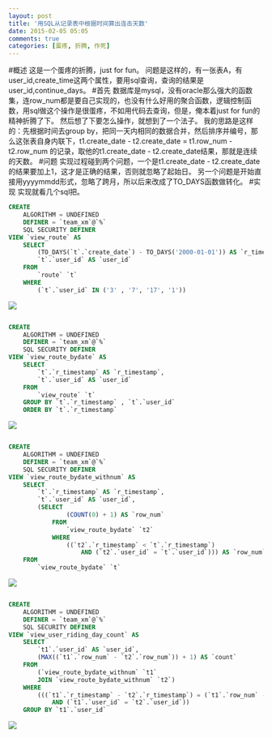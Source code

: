 ```yaml
---
layout: post
title: '用SQL从记录表中根据时间算出连击天数'
date: 2015-02-05 05:05
comments: true
categories: [蛋疼, 折腾, 作死]
---
```

#概述
这是一个蛋疼的折腾，just for fun。
问题是这样的，有一张表A，有user_id,create_time这两个属性，要用sql查询，查询的结果是user_id,continue_days。
#首先
数据库是mysql，没有oracle那么强大的函数集，连row_num都是要自己实现的，也没有什么好用的聚合函数，逻辑控制函数，用sql做这个操作是很蛋疼，不如用代码去查询，但是，俺本着just for fun的精神折腾了下。
然后想了下要怎么操作，就想到了一个法子。
我的思路是这样的：先根据时间去group by，把同一天内相同的数据合并，然后排序并编号，那么这张表自身内联下，t1.create_date - t2.create_date = t1.row_num - t2.row_num 的记录，取他的t1.create_date - t2.create_date结果，那就是连续的天数。
#问题
实现过程碰到两个问题，一个是t1.create_date - t2.create_date的结果要加上1，这才是正确的结果，否则就忽略了起始日。
另一个问题是开始直接用yyyymmdd形式，忽略了跨月，所以后来改成了TO_DAYS函数做转化。
#实现
实现就看几个sql把。
```sql view_route
CREATE
    ALGORITHM = UNDEFINED
    DEFINER = `team_xm`@`%`
    SQL SECURITY DEFINER
VIEW `view_route` AS
    SELECT
        (TO_DAYS(`t`.`create_date`) - TO_DAYS('2000-01-01')) AS `r_timestamp`,
        `t`.`user_id` AS `user_id`
    FROM
        `route` `t`
    WHERE
        (`t`.`user_id` IN ('3' , '7', '17', '1'))
```
![](http://chuantu.biz/t/65/1423113571x1822611171.jpg)
```sql

CREATE
    ALGORITHM = UNDEFINED
    DEFINER = `team_xm`@`%`
    SQL SECURITY DEFINER
VIEW `view_route_bydate` AS
    SELECT
        `t`.`r_timestamp` AS `r_timestamp`,
        `t`.`user_id` AS `user_id`
    FROM
        `view_route` `t`
    GROUP BY `t`.`r_timestamp` , `t`.`user_id`
    ORDER BY `t`.`r_timestamp`
```
![](http://chuantu.biz/t/65/1423113597x1822611171.jpg)
```sql

CREATE
    ALGORITHM = UNDEFINED
    DEFINER = `team_xm`@`%`
    SQL SECURITY DEFINER
VIEW `view_route_bydate_withnum` AS
    SELECT
        `t`.`r_timestamp` AS `r_timestamp`,
        `t`.`user_id` AS `user_id`,
        (SELECT
                (COUNT(0) + 1) AS `row_num`
            FROM
                `view_route_bydate` `t2`
            WHERE
                ((`t2`.`r_timestamp` < `t`.`r_timestamp`)
                    AND (`t2`.`user_id` = `t`.`user_id`))) AS `row_num`
    FROM
        `view_route_bydate` `t`
```
![](http://chuantu.biz/t/65/1423113616x1822611171.jpg)
```sql

CREATE
    ALGORITHM = UNDEFINED
    DEFINER = `team_xm`@`%`
    SQL SECURITY DEFINER
VIEW `view_user_riding_day_count` AS
    SELECT
        `t1`.`user_id` AS `user_id`,
        (MAX((`t1`.`row_num` - `t2`.`row_num`)) + 1) AS `count`
    FROM
        (`view_route_bydate_withnum` `t1`
        JOIN `view_route_bydate_withnum` `t2`)
    WHERE
        (((`t1`.`r_timestamp` - `t2`.`r_timestamp`) = (`t1`.`row_num` - `t2`.`row_num`))
            AND (`t1`.`user_id` = `t2`.`user_id`))
    GROUP BY `t1`.`user_id`

```

![](http://chuantu.biz/t/65/1423113634x1822611171.jpg)